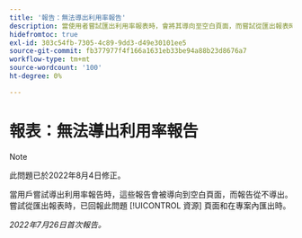 ```yaml
---
title: '報告：無法導出利用率報告'
description: 當使用者嘗試匯出利用率報表時，會將其導向至空白頁面，而嘗試從匯出報表時，報表不會匯出這些報表， [!UICONTROL 資源] 頁面和在專案內匯出時。
hidefromtoc: true
exl-id: 303c54fb-7305-4c89-9dd3-d49e30101ee5
source-git-commit: fb377977f4f166a1631eb33be94a88b23d8676a7
workflow-type: tm+mt
source-wordcount: '100'
ht-degree: 0%

---
```


# 報表：無法導出利用率報告

>[!NOTE]
>
>此問題已於2022年8月4日修正。

當用戶嘗試導出利用率報告時，這些報告會被導向到空白頁面，而報告從不導出。 嘗試從匯出報表時，已回報此問題 [!UICONTROL 資源] 頁面和在專案內匯出時。

_2022年7月26日首次報告。_
